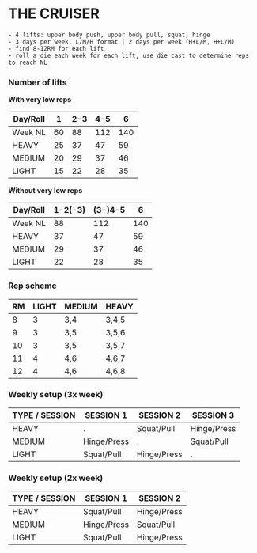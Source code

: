 # THE CRUISER

```
- 4 lifts: upper body push, upper body pull, squat, hinge
- 3 days per week, L/M/H format | 2 days per week (H+L/M, H+L/M)
- find 8-12RM for each lift
- roll a die each week for each lift, use die cast to determine reps to reach NL
```

### Number of lifts

__With very low reps__

| Day/Roll | 1 | 2-3 | 4-5 | 6
| --- | --- | --- | --- | --- |
| Week NL | 60 | 88 | 112 | 140 |
| HEAVY | 25 | 37 | 47 | 59 |
| MEDIUM | 20 | 29 | 37 | 46 |
| LIGHT | 15 | 22 | 28 | 35 |

__Without very low reps__

| Day/Roll | 1-2(-3) | (3-)4-5 | 6
| --- | --- | --- | --- |
| Week NL | 88 | 112 | 140 |
| HEAVY | 37 | 47 | 59 |
| MEDIUM | 29 | 37 | 46 |
| LIGHT | 22 | 28 | 35 |


### Rep scheme

| RM | LIGHT | MEDIUM | HEAVY
| --- | --- | --- | --- |
| 8 | 3 | 3,4 | 3,4,5 |
| 9 | 3 | 3,5 | 3,5,6 |
| 10 | 3 | 3,5 | 3,5,7 |
| 11 | 4 | 4,6 | 4,6,7 |
| 12 | 4 | 4,6 | 4,6,8 |

### Weekly setup (3x week)

| TYPE / SESSION | SESSION 1 | SESSION 2 | SESSION 3
| --- | --- | --- | --- |
| HEAVY | . | Squat/Pull | Hinge/Press |
| MEDIUM | Hinge/Press | . | Squat/Pull
| LIGHT | Squat/Pull | Hinge/Press | .

### Weekly setup (2x week)

| TYPE / SESSION | SESSION 1 | SESSION 2
| --- | --- | --- |
| HEAVY | Squat/Pull | Hinge/Press
| MEDIUM | Hinge/Press | Squat/Pull
| LIGHT | Squat/Pull | Hinge/Press
